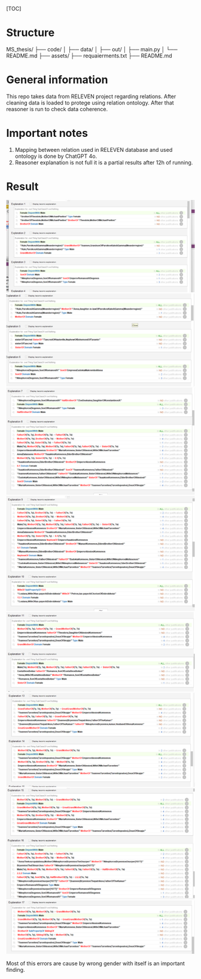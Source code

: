 [TOC]
# Structure 
MS_thesis/
├── code/
│   ├── data/
│   ├── out/
│   ├── main.py
│   └── README.md
├── assets/
├── requaierments.txt
├── README.md

# General information 
This repo takes data from RELEVEN project regarding relations. After cleaning data is loaded to protege using relation ontology. 
After that reasoner is run to check data coherence. 

# Important notes
1. Mapping between relation used in RELEVEN database and used ontology is done by ChatGPT 4o. 
2. Reasoner explanation is not full it is a partial results after 12h of running.

# Result 
![resoner1](assets/exp1.png)
![resoner2](assets/exp2.png)
![resoner3](assets/exp3.png)
![resoner4](assets/exp4.png)
![resoner5](assets/exp5.png)
![resoner6](assets/exp6.png)
![resoner7](assets/exp7.png)
![resoner8](assets/exp8.png)

Most of this errors are cause by wrong gender with itself is an important finding.